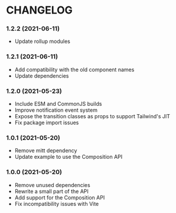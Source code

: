 # CHANGELOG

<a name="1.2.2"></a>
### 1.2.2 (2021-06-11)

* Update rollup modules

<a name="1.2.1"></a>
### 1.2.1 (2021-06-11)

* Add compatibility with the old component names
* Update dependencies

<a name="1.2.0"></a>
### 1.2.0 (2021-05-23)

* Include ESM and CommonJS builds
* Improve notification event system
* Expose the transition classes as props to support Tailwind's JIT
* Fix package import issues

<a name="1.0.1"></a>
### 1.0.1 (2021-05-20)

* Remove mitt dependency
* Update example to use the Composition API

<a name="1.0.0"></a>
### 1.0.0 (2021-05-20)

* Remove unused dependencies
* Rewrite a small part of the API
* Add support for the Composition API
* Fix incompatibility issues with Vite